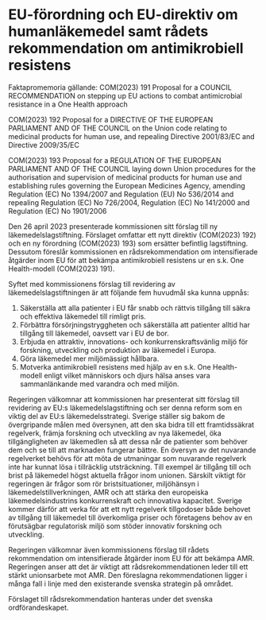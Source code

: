 # EU-förordning och EU-direktiv om humanläkemedel samt rådets rekommendation om antimikrobiell resistens

Faktapromemoria gällande:
COM(2023\) 191
Proposal for a COUNCIL RECOMMENDATION on stepping up EU actions to combat antimicrobial resistance in a One Health approach

COM(2023\) 192
Proposal for a DIRECTIVE OF THE EUROPEAN PARLIAMENT AND OF THE COUNCIL on the Union code relating to medicinal products for human use, and repealing Directive 2001/83/EC and Directive 2009/35/EC

COM(2023\) 193
Proposal for a REGULATION OF THE EUROPEAN PARLIAMENT AND OF THE COUNCIL laying down Union procedures for the authorisation and supervision of medicinal products for human use and establishing rules governing the European Medicines Agency, amending Regulation (EC) No 1394/2007 and Regulation (EU) No 536/2014 and repealing Regulation (EC) No 726/2004, Regulation (EC) No 141/2000 and Regulation (EC) No 1901/2006

Den 26 april 2023 presenterade kommissionen sitt förslag till ny läkemedelslagstiftning. Förslaget omfattar ett nytt direktiv (COM(2023\) 192\) och en ny förordning (COM(2023\) 193\) som ersätter befintlig lagstiftning. Dessutom föreslår kommissionen en rådsrekommendation om intensifierade åtgärder inom EU för att bekämpa antimikrobiell resistens ur en s.k. One Health\-modell (COM(2023\) 191\).

Syftet med kommissionens förslag till revidering av läkemedelslagstiftningen är att följande fem huvudmål ska kunna uppnås:

1. Säkerställa att alla patienter i EU får snabb och rättvis tillgång till säkra och effektiva läkemedel till rimligt pris.
2. Förbättra försörjningstryggheten och säkerställa att patienter alltid har tillgång till läkemedel, oavsett var i EU de bor.
3. Erbjuda en attraktiv, innovations\- och konkurrenskraftsvänlig miljö för forskning, utveckling och produktion av läkemedel i Europa.
4. Göra läkemedel mer miljömässigt hållbara.
5. Motverka antimikrobiell resistens med hjälp av en s.k. One Health\-modell enligt vilket människors och djurs hälsa anses vara sammanlänkande med varandra och med miljön.

Regeringen välkomnar att kommissionen har presenterat sitt förslag till revidering av EU:s läkemedelslagstiftning och ser denna reform som en viktig del av EU:s läkemedelsstrategi. Sverige ställer sig bakom de övergripande målen med översynen, att den ska bidra till ett framtidssäkrat regelverk, främja forskning och utveckling av nya läkemedel, öka tillgängligheten av läkemedlen så att dessa når de patienter som behöver dem och se till att marknaden fungerar bättre. En översyn av det nuvarande regelverket behövs för att möta de utmaningar som nuvarande regelverk inte har kunnat lösa i tillräcklig utsträckning. Till exempel är tillgång till och brist på läkemedel högst aktuella frågor inom unionen. Särskilt viktigt för regeringen är frågor som rör bristsituationer, miljöhänsyn i läkemedelstillverkningen, AMR och att stärka den europeiska läkemedelsindustrins konkurrenskraft och innovativa kapacitet. Sverige kommer därför att verka för att ett nytt regelverk tillgodoser både behovet av tillgång till läkemedel till överkomliga priser och företagens behov av en förutsägbar regulatorisk miljö som stöder innovativ forskning och utveckling.

Regeringen välkomnar även kommissionens förslag till rådets rekommendation om intensifierade åtgärder inom EU för att bekämpa AMR. Regeringen anser att det är viktigt att rådsrekommendationen leder till ett stärkt unionsarbete mot AMR. Den föreslagna rekommendationen ligger i många fall i linje med den existerande svenska strategin på området.

Förslaget till rådsrekommendation hanteras under det svenska ordförandeskapet.
